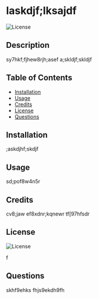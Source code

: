  #  laskdjf;lksajdf
  
![License](https://img.shields.io/badge/license-MIT-blue.svg)
  
  
  
  


## Description 
sy7hkf;fjhew8rjh;asef
a;skldjf;skldjf

## Table of Contents
- [Installation](#installation)
- [Usage](#usage)
- [Credits](#credits)
- [License](#license)
- [Questions](#questions)

## Installation
;askdjhf;skdjf

## Usage
sd;pof8w4n5r

## Credits
cv8;jaw
ef8xdnr;kqnewr
tf[97hfsdr

## License

![License](https://img.shields.io/badge/license-MIT-blue.svg)
  
  
  
  
f

## Questions

skhf9ehks
fhjs9ekdh9fh
 